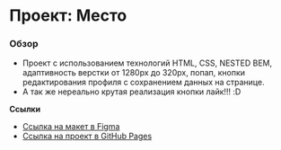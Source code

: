 # Проект: Место

### Обзор

* Проект с использованием технологий HTML, CSS, NESTED BEM, адаптивность верстки от 1280px до 320px, попап, кнопки редактирования профиля с сохранением данных на странице.
* А так же нереально крутая реализация кнопки лайк!!! :D

**Ссылки**

* [Ссылка на макет в Figma](https://www.figma.com/file/2cn9N9jSkmxD84oJik7xL7/JavaScript.-Sprint-4?node-id=0%3A1)
* [Ссылка на проект в GitHub Pages](https://khazdev.github.io/mesto/)


